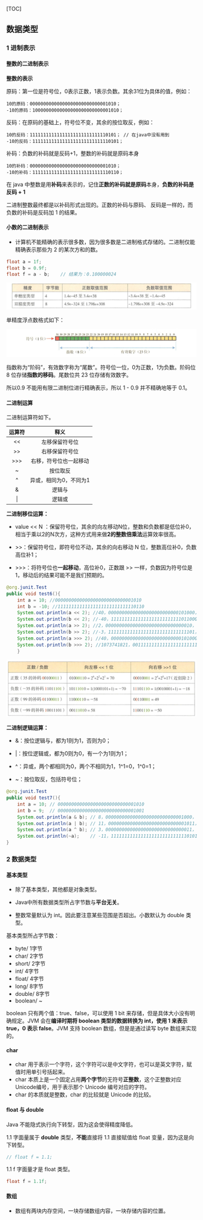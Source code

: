 [TOC]

## 数据类型

### 1 进制表示

#### 整数的二进制表示

**整数的表示**

原码：第一位是符号位，0表示正数，1表示负数。其余31位为具体的值，例如：

```
10的原码：00000000000000000000000000001010；
-10的原码：10000000000000000000000000001010；
```

反码：在原码的基础上，符号位不变，其余的按位取反，例如：

```
10的反码：11111111111111111111111111110101； // 在java中没有用到
-10的反码：11111111111111111111111111110101；
```

补码：负数的补码就是反码+1，整数的补码就是原码本身

```
10的补码：00000000000000000000000000001010；
-10的补码：11111111111111111111111111110110；
```

在 java 中整数是用**补码**来表示的，记住**正数的补码就是原码**本身，**负数的补码是反码 + 1**

二进制整数最终都是以补码形式出现的。正数的补码与原码、 反码是一样的，而负数的补码是反码加 1 的结果。 



#### 小数的二进制表示

- 计算机不能精确的表示很多数，因为很多数是二进制格式存储的。二进制仅能精确表示那些为 2 的某次方和的数。

```java
float a = 1f;
float b = 0.9f;
float f = a - b;	// 结果为：0.100000024
```

![1567148091233](assets/1567148091233.png)

单精度浮点数格式如下：

![1567148171182](assets/1567148171182.png)

指数称为“阶码”，有效数字称为“尾数”。符号位一位，0为正数，1为负数。阶码位 8 位存储**指数的移码**。尾数位共  23 位存储有效数字。

所以0.9 不能用有限二进制位进行精确表示，所以 1 - 0.9 并不精确地等于 0.1。



#### 二进制运算

二进制运算符如下。

| 运算符 |          释义          |
| :----: | :--------------------: |
|   <<   |     左移保留符号位     |
|   >>   |     右移保留符号位     |
|  >>>   | 右移，符号位也一起移动 |
|   ~    |        按位取反        |
|   ^    | 异或，相同为0，不同为1 |
|   &    |         逻辑与         |
|   \|   |         逻辑或         |

**二进制移位运算：**

- value << N ：保留符号位，其余的向左移动N位，整数和负数都是低位补0，相当于乘以2的N次方，这种方式用来做**2的整数倍乘法**运算效率很高。

- \>>：保留符号位，即符号位不动，其余的向右移动 N 位，整数高位补0，负数高位补1；

- \>>>：将符号位也**一起移动**，高位补0，正数跟 >> 一样，负数因为符号位是1，移动后的结果可能不是我们预期的。

```java
@org.junit.Test
public void test6(){
    int a = 10; //00000000000000000000000000001010
    int b = -10; //11111111111111111111111111110110
    System.out.println(a << 2); //40，00000000000000000000000000101000，相当于乘以4
    System.out.println(b << 2); //-40，11111111111111111111111111011000，相当于乘以4
    System.out.println(a >> 2); //2，00000000000000000000000000000010，正数向左移动后，高位是补0，跟符号位一致
    System.out.println(b >> 2); //-3，11111111111111111111111111111101，负数向左移动后，高位时补1，跟符号位一致
    System.out.println(a >>> 2); //40，00000000000000000000000000101000，相当于乘以4
    System.out.println(b >>> 2); //1073741821，00111111111111111111111111111101，将符号位也一起向右移动，高位补0，所以负数会变成一个正数。
    }
```

![1567146693363](assets/1567146693363.png)

**二进制逻辑运算：**

- &：按位逻辑与，都为1则为1，否则为0；

- |：按位逻辑或，都为0则为0，有一个为1则为1；

- \^：异或，两个都相同为0，两个不相同为1，1\^1=0，1^0=1；

- ~：按位取反，包括符号位；

```java
@org.junit.Test
public void test7(){
    int a = 10; // 00000000000000000000000000001010
    int b = 9;  // 00000000000000000000000000001001
    System.out.println(a & b); // 8，00000000000000000000000000001000，都为1则为1，否则为0
    System.out.println(a | b); // 11，00000000000000000000000000001011，只要有一个为1就为1
    System.out.println(a ^ b); // 3，00000000000000000000000000000011，相同为0，不同为1
    System.out.println(~a);    // -11，11111111111111111111111111110101，按位取反
}
```





### 2 数据类型

#### 基本类型

- 除了基本类型，其他都是对象类型。

- Java中所有数据类型所占字节数与**平台无关**。
- 整数常量默认为 int。因此要注意某些范围是否超出。小数默认为 double 类型。

基本类型所占字节数：

- byte/ 1字节
- char/ 2字节
- short/ 2字节
- int/ 4字节
- float/ 4字节
- long/ 8字节
- double/ 8字节
- boolean/ ~

boolean 只有两个值：true、false，可以使用 1 bit 来存储，但是具体大小没有明确规定。JVM 会在**编译时期将 boolean 类型的数据转换为 int，使用 1 来表示 true，0 表示 false**。JVM 支持 boolean 数组，但是是通过读写 byte 数组来实现的。



#### char

- char 用于表示一个字符，这个字符可以是中文字符，也可以是英文字符，赋值时用单引号括起来。
- char 本质上是一个固定占用**两个字节**的无符号**正整数**，这个正整数对应Unicode编号，用于表示那个 Unicode 编号对应的字符。
- char 的本质就是整数，char 的比较就是 Unicode 的比较。



#### float 与 double

Java 不能隐式执行向下转型，因为这会使得精度降低。

1.1 字面量属于 **double** 类型，**不能**直接将 1.1 直接赋值给 float 变量，因为这是向下转型。

```java
// float f = 1.1;
```

1.1 f 字面量才是 float 类型。

```java
float f = 1.1f;
```



#### 数组

- 数组有两块内存空间，一块存储数组内容，一块存储内容的位置。


